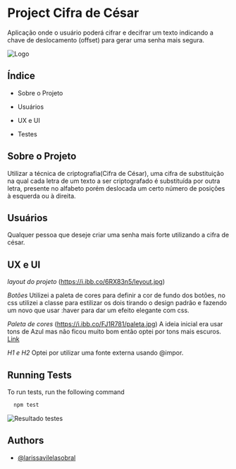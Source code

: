 # Project Cifra de César

Aplicação onde o usuário poderá cifrar e decifrar um texto indicando a chave de deslocamento (offset) para gerar uma senha mais segura.

![Logo](https://images-na.ssl-images-amazon.com/images/I/61K6UvP2XxL.png)

    
## Índice

- Sobre o Projeto

- Usuários

- UX e UI

- Testes

## Sobre o Projeto
Utilizar a técnica de criptografia(Cifra de César), uma cifra de substituição na qual cada letra de um texto a ser criptografado é substituída por outra letra, presente no alfabeto porém deslocada um certo número de posições à esquerda ou à direita.

## Usuários
Qualquer pessoa que deseje criar uma senha mais forte utilizando a cifra de césar.

## UX e UI
_layout do projeto_
(https://i.ibb.co/6RX83n5/leyout.jpg)

_Botões_
Utilizei a paleta de cores para definir a cor de fundo dos botões, no css utilizei a classe para estilizar os dois tirando o design padrão e fazendo um novo que usar :haver para dar um efeito elegante com css.

_Paleta de cores_
(https://i.ibb.co/FJ1R781/paleta.jpg)
A ideia inicial era usar tons de Azul mas não ficou muito bom então optei por tons mais escuros.
[Link](https://color.adobe.com/pt/color%20theme_conceito-de-protecao-de-dados-garantia-de-seguranca-online_107791-142-color-theme-17600318)

_H1 e H2_
Optei por utilizar uma fonte externa usando @impor.

## Running Tests

To run tests, run the following command

```bash
  npm test
```
![Resultado testes](SAP006-cipher\src\imagens\Animação-testes.gif)
## Authors

- [@larissavilelasobral](https://github.com/larissavilelasobral)

  